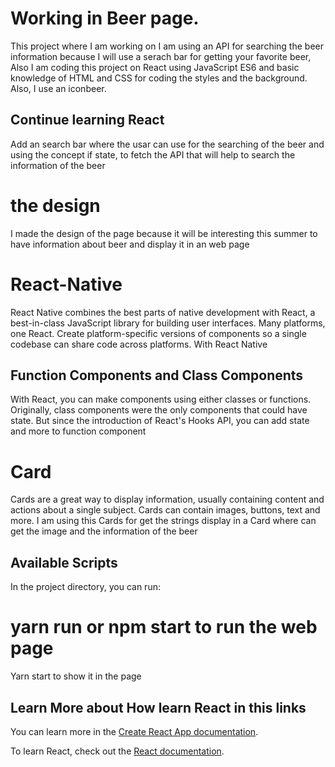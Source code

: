 # Working in Beer page.
This project where I am working on I am using an API for searching the beer information because I will use a serach bar for getting your favorite beer, Also I am coding this project on React using JavaScript ES6 and basic knowledge of HTML and CSS for coding the styles and the background.
Also, I use an iconbeer.

## Continue learning React 
Add an search bar where the usar can use for the searching of the beer and using the concept if state, to fetch the API that will help to search the information of the beer
# the design
I made the design of the page because it will be interesting this summer to have information about beer and display it in an web page

# React-Native
React Native combines the best parts of native development with React, a best-in-class JavaScript library for building user interfaces.
Many platforms, one React. Create platform-specific versions of components so a single codebase can share code across platforms. With React Native

## Function Components and Class Components
With React, you can make components using either classes or functions. Originally, class components were the only components that could have state. But since the introduction of React's Hooks API, you can add state and more to function component

# Card

Cards are a great way to display information, usually containing content and actions about a single subject. Cards can contain images, buttons, text and more.
I am using this Cards for get the strings display in a Card where can get the image and the information of the beer

## Available Scripts

In the project directory, you can run:

# yarn run or npm start to run the web page 
Yarn start to show it in the page


## Learn More about How learn React in this links

You can learn more in the [Create React App documentation](https://facebook.github.io/create-react-app/docs/getting-started).

To learn React, check out the [React documentation](https://reactjs.org/).




